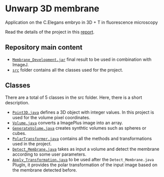 # Unwarp 3D membrane
Application on the C.Elegans embryo in 3D + T in fluorescence microscopy

Read the details of the project in this [report](https://it.overleaf.com/read/hwmbhfzbmysp).

## Repository main content

- [`Membrane_Development.jar`](https://github.com/LisaPaganiEPFL/ImageAnalysis/blob/main/Membrane_Development.jar) final result to be used in combination with ImageJ.
- [`src`](https://github.com/LisaPaganiEPFL/ImageAnalysis/tree/main/src) folder contains all the classes used for the project.

## Classes

There are a total of 5 classes in the src folder. Here, there is a short description.

- [`Point3D.java`](https://github.com/LisaPaganiEPFL/ImageAnalysis/blob/main/src/Point3D.java) defines a 3D object with integer values. In this project is used for the volume pixel coordinates.
- [`Volume.java`](https://github.com/LisaPaganiEPFL/ImageAnalysis/blob/main/src/Volume.java) converts a ImagePlus image into an array.
- [`GenerateVolume.java`](https://github.com/LisaPaganiEPFL/ImageAnalysis/blob/main/src/GenerateVolume.java) creates synthtic volumes such as spheres or cubes.
- [`PolarTransformer.java`](https://github.com/LisaPaganiEPFL/ImageAnalysis/blob/main/src/PolarTransformer.java) contains all the methods and transformations used in the project.
- [`Detect_Membrane.java`](https://github.com/LisaPaganiEPFL/ImageAnalysis/blob/main/src/Detect_Membrane.java) takes as input a volume and detect the membrane according to some user parameters.
- [`Apply_Transformation.java`](https://github.com/LisaPaganiEPFL/ImageAnalysis/blob/main/src/Apply_Transformation.java) to be used after the `Detect_Membrane.java` PlugIn, it provides the polar transformation of the input image based on the membrane detected before.



